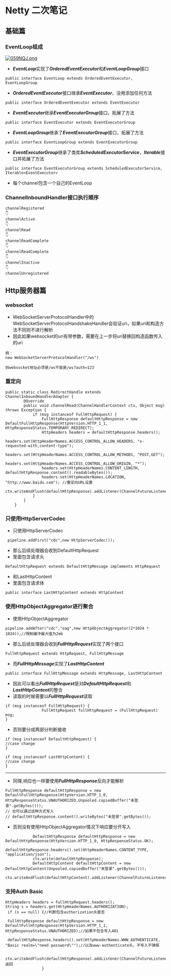 # Netty 二次笔记



## 基础篇
### EventLoop组成
[![059NQJ.png](https://s1.ax1x.com/2020/10/14/059NQJ.png)](https://imgchr.com/i/059NQJ)

* ***EventLoop***实现了***OrderedEventExecutor***和***EventLoopGroup***接口
```
public interface EventLoop extends OrderedEventExecutor, EventLoopGroup
```

* ***OrderedEventExecutor***接口继承***EventExecutor***，没用添加任何方法
```
public interface OrderedEventExecutor extends EventExecutor
```
* ***EventExecutor***继承***EventExecutorGroup***接口，拓展了方法
```
public interface EventExecutor extends EventExecutorGroup
```
* ***EventLoopGroup***继承了***EventExecutorGroup***接口，拓展了方法
```
public interface EventLoopGroup extends EventExecutorGroup
```
* ***EventExecutorGroup***继承了类库***ScheduledExecutorService***，***Iterable***接口并拓展了方法
```
public interface EventExecutorGroup extends ScheduledExecutorService, Iterable<EventExecutor>
```
* 每个channel包含一个自己的EventLoop

### ChannelInboundHandler接口执行顺序
```
channelRegistered
👇
channelActive
👇
channelRead
👇
channelReadComplete
👇
channelReadComplete
👇
channelInactive
👇
channelUnregistered
```


## Http服务器篇

### websocket
* WebSocketServerProtocolHandler中的WebSocketServerProtocolHandshakeHandler会验证uri，如果uri和构造方法不同则不进行解析
* 因此如果websocket的uri有带参数，需要在上一步将uri替换回构造函数传入的uri
```
例：
new WebSocketServerProtocolHandler("/ws")

则websocket地址必须是/ws不能是/ws?auth=123
```



### 重定向
```
public static class RedirectHandle extends ChannelInboundHandlerAdapter {
        @Override
        public void channelRead(ChannelHandlerContext ctx, Object msg) throws Exception {
            if (msg instanceof FullHttpRequest) {
                FullHttpResponse defaultHttpResponse = new DefaultFullHttpResponse(HttpVersion.HTTP_1_1, HttpResponseStatus.TEMPORARY_REDIRECT);
                HttpHeaders headers = defaultHttpResponse.headers();
                headers.set(HttpHeaderNames.ACCESS_CONTROL_ALLOW_HEADERS, "x-requested-with,content-type");
                headers.set(HttpHeaderNames.ACCESS_CONTROL_ALLOW_METHODS, "POST,GET");
                headers.set(HttpHeaderNames.ACCESS_CONTROL_ALLOW_ORIGIN, "*");
                headers.set(HttpHeaderNames.CONTENT_LENGTH, defaultHttpResponse.content().readableBytes());
                headers.set(HttpHeaderNames.LOCATION, "http://www.baidu.com"); //重定向URL设置
                ctx.writeAndFlush(defaultHttpResponse).addListener(ChannelFutureListener.CLOSE);
            }
        }
    }
```

### 只使用HttpServerCodec
* 只使用HttpServerCodec
```
 pipeline.addFirst("cdc",new HttpServerCodec());
```
* 那么后续处理器会收到DefaultHttpRequest
* 里面包含请求头
```
DefaultHttpRequest extends DefaultHttpMessage implements HttpRequest
```
* 和LastHttpContent
* 里面包含请求体
```
public interface LastHttpContent extends HttpContent
```


### 使用HttpObjectAggregator进行聚合
* 使用HttpObjectAggregator
```
pipeline.addAfter("cdc","oag",new HttpObjectAggregator(2*1024 * 1024));//限制缓冲最大值为2mb
```
* 那么后续处理器会收到***FullHttpRequest***实现了两个接口
```
FullHttpRequest extends HttpRequest, FullHttpMessage
```
* 而***FullHttpMessage***实现了***LastHttpContent***
```
public interface FullHttpMessage extends HttpMessage, LastHttpContent
```
* 因此可以看出***FullHttpRequest***是对***DefaultHttpRequest***和***LastHttpContent***的整合
* 读取的时候需要以***FullHttpRequest***读取
```
if (msg instanceof FullHttpRequest) {
                FullHttpRequest fullHttpRequest = (FullHttpRequest) msg;
}
```
* 否则要分成两部分判断接收
```
if (msg instanceof DefaultHttpRequest) {
//case change
}

if (msg instanceof LastHttpContent) {
//case change
}
```
---

* 同理,响应也一样要使用***FullHttpResponse***反向才能解析
```
FullHttpResponse defaultHttpResponse = new DefaultFullHttpResponse(HttpVersion.HTTP_1_0, HttpResponseStatus.UNAUTHORIZED,Unpooled.copiedBuffer("未登录".getBytes()));
// 也可以通过这种方式写入
// defaultHttpResponse.content().writeBytes("未登录".getBytes());
```
* 否则没有使用HttpObjectAggregator情况下响应要分开写入
```
            DefaultHttpResponse defaultHttpResponse = new DefaultHttpResponse(HttpVersion.HTTP_1_0, HttpResponseStatus.OK);
            defaultHttpResponse.headers().set(HttpHeaderNames.CONTENT_TYPE, "application/json");
            ctx.write(defaultHttpResponse);
            DefaultHttpContent defaultHttpContent = new DefaultHttpContent(Unpooled.copiedBuffer("未登录".getBytes()));
            ctx.writeAndFlush(defaultHttpContent).addListener(ChannelFutureListener.CLOSE);

```

### 支持Auth Basic
```
HttpHeaders headers = fullHttpRequest.headers();
String s = headers.get(HttpHeaderNames.AUTHORIZATION);
 if (s == null) {//判断包含authorization头是否
 
 FullHttpResponse defaultHttpResponse = new DefaultFullHttpResponse(HttpVersion.HTTP_1_1, HttpResponseStatus.UNAUTHORIZED);//如果不包含写入401
 
 defaultHttpResponse.headers().set(HttpHeaderNames.WWW_AUTHENTICATE, "Basic realm=\"need password\"");//以及www-authenticate头，不写入不弹框
 
 ctx.writeAndFlush(defaultHttpResponse).addListener(ChannelFutureListener.CLOSE);//返回
                } 
```








